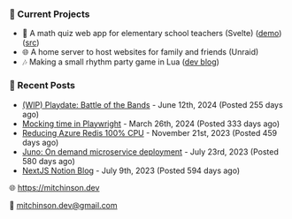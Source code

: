 ### 📌 Current Projects
- 📝 A math quiz web app for elementary school teachers (Svelte) ([demo](https://quiz-staging.mitchinson.dev/)) ([src](https://github.com/bmitchinson/budget-entry))
- 🌐 A home server to host websites for family and friends (Unraid)
- 🎶 Making a small rhythm party game in Lua ([dev blog](https://blog.mitchinson.dev/playdate-dev-one))

### 📝 Recent Posts

- [(WIP) Playdate: Battle of the Bands](https://blog.mitchinson.dev/playdate-dev-one) - June 12th, 2024 (Posted 255 days ago)
- [Mocking time in Playwright](https://blog.mitchinson.dev/playwright-mock-time) - March 26th, 2024 (Posted 333 days ago)
- [Reducing Azure Redis 100% CPU](https://blog.mitchinson.dev/redis-cpu) - November 21st, 2023 (Posted 459 days ago)
- [Juno: On demand microservice deployment](https://blog.mitchinson.dev/juno) - July 23rd, 2023 (Posted 580 days ago)
- [NextJS Notion Blog](https://blog.mitchinson.dev/blog-2023) - July 9th, 2023 (Posted 594 days ago)

🌐 https://mitchinson.dev

💌 mitchinson.dev@gmail.com